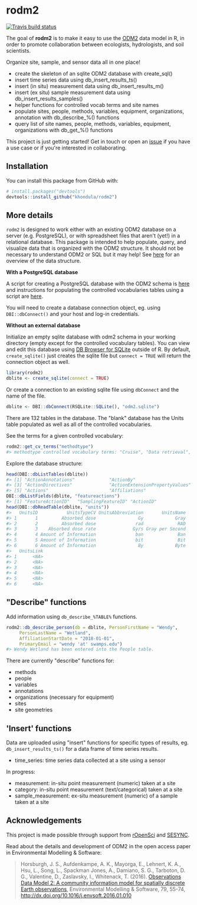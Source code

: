 
<!-- README.md is generated from README.Rmd. Please edit that file -->
rodm2
=====

[![Travis build status](https://travis-ci.org/khondula/rodm2.svg?branch=master)](https://travis-ci.org/khondula/rodm2)

The goal of **rodm2** is to make it easy to use the [ODM2](https://github.com/ODM2/ODM2) data model in R, in order to promote collaboration between ecologists, hydrologists, and soil scientists.

Organize site, sample, and sensor data all in one place!

-   create the skeleton of an sqlite ODM2 database with create\_sql()
-   insert time series data using db\_insert\_results\_ts()
-   insert (in situ) measurement data using db\_insert\_results\_m()
-   insert (ex situ) sample measurement data using db\_insert\_results\_samples()
-   helper functions for controlled vocab terms and site names
-   populate sites, people, methods, variables, equipment, organizations, annotation with db\_describe\_%() functions
-   query list of site names, people, methods, variables, equipment, organizations with db\_get\_%() functions

This project is just getting started! Get in touch or open an [issue](https://github.com/khondula/rodm2/issues) if you have a use case or if you're interested in collaborating.

Installation
------------

You can install this package from GitHub with:

``` r
# install.packages("devtools")
devtools::install_github("khondula/rodm2")
```

More details
------------

`rodm2` is designed to work either with an existing ODM2 database on a server (e.g. PostgreSQL), or with spreadsheet files that aren't (yet!) in a relational database. This package is intended to help populate, query, and visualize data that is organized with the ODM2 structure. It should not be necessary to understand ODM2 or SQL but it may help! See [here](http://odm2.github.io/ODM2/schemas/ODM2_Current/diagrams/ODM2OverviewSimplified.html) for an overview of the data structure.

**With a PostgreSQL database**

A script for creating a PostgreSQL database with the ODM2 schema is [here](https://github.com/ODM2/ODM2/blob/master/src/blank_schema_scripts/postgresql/ODM2_for_PostgreSQL.sql) and instructions for populating the controlled vocabularies tables using a script are [here](https://github.com/ODM2/ODM2/tree/master/src/load_cvs).

You will need to create a database connection object, eg. using `DBI::dbConnect()` and your host and log-in credentials.

**Without an external database**

Initialize an empty sqlite database with odm2 schema in your working directory (empty except for the controlled vocabulary tables). You can view and edit this database using [DB Browser for SQLite](https://sqlitebrowser.org/) outside of R. By default, `create_sqlite()` just creates the sqlite file but `connect = TRUE` will return the connection object as well.

``` r
library(rodm2)
dblite <- create_sqlite(connect = TRUE)
```

Or create a connection to an existing sqlite file using `dbConnect` and the name of the file.

``` r
dblite <- DBI::dbConnect(RSQLite::SQLite(), "odm2.sqlite")
```

There are 132 tables in the database. The "blank" database has the Units table populated as well as all of the controlled vocabularies.

See the terms for a given controlled vocabulary:

``` r
rodm2::get_cv_terms("methodtype")
#> methodtype controlled vocabulary terms: "Cruise", "Data retrieval", "Derivation", "Equipment deployment", "Equipment maintenance", "Equipment programming", "Equipment retrieval", "Estimation", "Expedition", "Field activity", "Generic non-observation", "Instrument Continuing Calibration Verification", "Instrument calibration", "Instrument deployment", "Instrument retrieval", "Observation", "Simulation", "Site visit", "Specimen analysis", "Specimen collection", "Specimen fractionation", "Specimen preparation", "Specimen preservation", "Submersible launch", "Unknown")
```

Explore the database structure:

``` r
head(DBI::dbListTables(dblite))
#> [1] "ActionAnnotations"             "ActionBy"                     
#> [3] "ActionDirectives"              "ActionExtensionPropertyValues"
#> [5] "Actions"                       "Affiliations"
DBI::dbListFields(dblite, "featureactions")
#> [1] "FeatureActionID"   "SamplingFeatureID" "ActionID"
head(DBI::dbReadTable(dblite, "units"))
#>   UnitsID           UnitsTypeCV UnitsAbbreviation       UnitsName
#> 1       1         Absorbed dose                Gy            Gray
#> 2       2         Absorbed dose               rad             RAD
#> 3       3    Absorbed dose rate              Gy/s Gray per Second
#> 4       4 Amount of Information               ban             Ban
#> 5       5 Amount of Information               bit             Bit
#> 6       6 Amount of Information                By            Byte
#>   UnitsLink
#> 1      <NA>
#> 2      <NA>
#> 3      <NA>
#> 4      <NA>
#> 5      <NA>
#> 6      <NA>
```

"Describe" functions
--------------------

Add information using `db_describe_%TABLE%` functions.

``` r
rodm2::db_describe_person(db = dblite, PersonFirstName = "Wendy",
     PersonLastName = "Wetland",
     AffiliationStartDate = "2018-01-01",
     PrimaryEmail = "wendy 'at' swamps.edu")
#> Wendy Wetland has been entered into the People table.
```

There are currently "describe" functions for:

-   methods
-   people
-   variables
-   annotations
-   organizations (necessary for equipment)
-   sites
-   site geometries

'Insert' functions
------------------

Data are uploaded using "insert" functions for specific types of results, eg. `db_insert_results_ts()` for a data frame of time series results.

-   time\_series: time series data collected at a site using a sensor

In progress:

-   measurement: in-situ point measurement (numeric) taken at a site
-   category: in-situ point measurement (text/categorical) taken at a site
-   sample\_measurement: ex-situ measurement (numeric) of a sample taken at a site

Acknowledgements
----------------

This project is made possible through support from [rOpenSci](https://ropensci.org/) and [SESYNC](https://www.sesync.org/).

Read about the details and development of ODM2 in the open access paper in Environmental Modelling & Software:

> Horsburgh, J. S., Aufdenkampe, A. K., Mayorga, E., Lehnert, K. A., Hsu, L., Song, L., Spackman Jones, A., Damiano, S. G., Tarboton, D. G., Valentine, D., Zaslavsky, I., Whitenack, T. (2016). [Observations Data Model 2: A community information model for spatially discrete Earth observations](http://dx.doi.org/10.1016/j.envsoft.2016.01.010), Environmental Modelling & Software, 79, 55-74, <http://dx.doi.org/10.1016/j.envsoft.2016.01.010>
